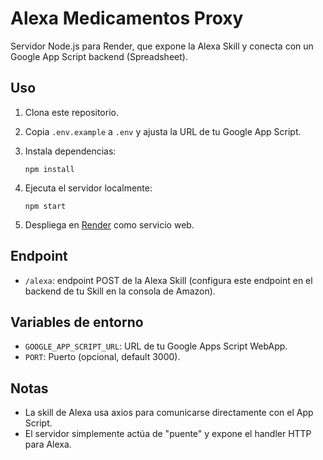 # Alexa Medicamentos Proxy

Servidor Node.js para Render, que expone la Alexa Skill y conecta con un Google App Script backend (Spreadsheet).

## Uso

1. Clona este repositorio.
2. Copia `.env.example` a `.env` y ajusta la URL de tu Google App Script.
3. Instala dependencias:

   ```
   npm install
   ```

4. Ejecuta el servidor localmente:

   ```
   npm start
   ```

5. Despliega en [Render](https://render.com/) como servicio web.

## Endpoint

- `/alexa`: endpoint POST de la Alexa Skill (configura este endpoint en el backend de tu Skill en la consola de Amazon).

## Variables de entorno

- `GOOGLE_APP_SCRIPT_URL`: URL de tu Google Apps Script WebApp.
- `PORT`: Puerto (opcional, default 3000).

## Notas

- La skill de Alexa usa axios para comunicarse directamente con el App Script.
- El servidor simplemente actúa de "puente" y expone el handler HTTP para Alexa.